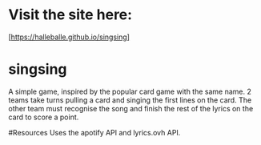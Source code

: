 # Visit the site here:
[https://halleballe.github.io/singsing]
# singsing
A simple game, inspired by the popular card game with the same name. 2 teams take turns pulling a card and singing the first lines on the card. The other team must recognise the song and finish the rest of the lyrics on the card to score a point.

#Resources
Uses the apotify API and lyrics.ovh API. 
